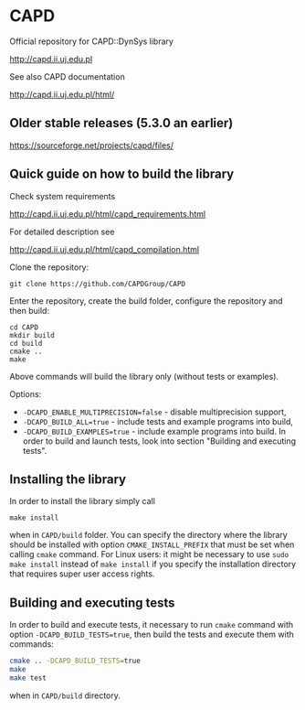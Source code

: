 # CAPD
Official repository for CAPD::DynSys library

http://capd.ii.uj.edu.pl

See also CAPD documentation 

http://capd.ii.uj.edu.pl/html/

## Older stable releases (5.3.0 an earlier)

https://sourceforge.net/projects/capd/files/

## Quick guide on how to build the library

Check system requirements

http://capd.ii.uj.edu.pl/html/capd_requirements.html

For detailed description see

http://capd.ii.uj.edu.pl/html/capd_compilation.html

Clone the repository:

    git clone https://github.com/CAPDGroup/CAPD
    
Enter the repository, create the build folder, configure the repository and then build:

    cd CAPD
    mkdir build
    cd build
    cmake ..
    make

Above commands will build the library only (without tests or examples). 

Options:

* `-DCAPD_ENABLE_MULTIPRECISION=false` - disable multiprecision support,
* `-DCAPD_BUILD_ALL=true` - include tests and example programs into build, 
* `-DCAPD_BUILD_EXAMPLES=true` - include example programs into build. In order to build and launch tests, look into section "Building and executing tests".

## Installing the library

In order to install the library simply call

    make install

when in `CAPD/build` folder. You can specify the directory where the library should be installed with option `CMAKE_INSTALL_PREFIX` that must be set when calling `cmake` command. For Linux users: it might be necessary to use `sudo make install` instead of `make install` if you specify the installation directory that requires super user access rights.

## Building and executing tests

In order to build and execute tests, it necessary to run `cmake` command with option `-DCAPD_BUILD_TESTS=true`, then build the tests and execute them with commands:

```bash
cmake .. -DCAPD_BUILD_TESTS=true
make
make test
```
   
when in `CAPD/build` directory.
